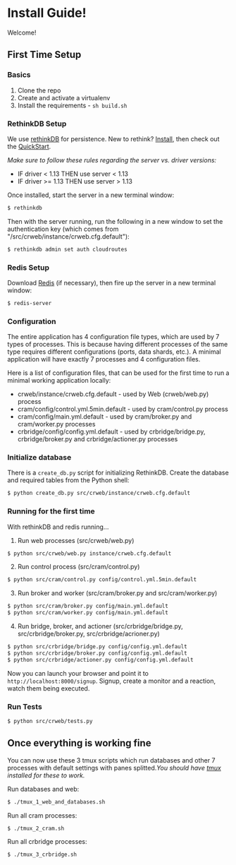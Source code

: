# Install Guide!

Welcome!

## First Time Setup

### Basics

1. Clone the repo
1. Create and activate a virtualenv
1. Install the requirements - `sh build.sh`

### RethinkDB Setup

We use [rethinkDB](http://www.rethinkdb.com/) for persistence. New to rethink? [Install](http://www.rethinkdb.com/docs/install/), then check out the [QuickStart](http://www.rethinkdb.com/docs/quickstart/).

*Make sure to follow these rules regarding the server vs. driver versions:*

- IF driver < 1.13 THEN use server < 1.13
- IF driver >= 1.13 THEN use server > 1.13

Once installed, start the server in a new terminal window:

```sh
$ rethinkdb
```

Then with the server running, run the following in a new window to set the authentication key (which comes from "/src/crweb/instance/crweb.cfg.default"):

```sh
$ rethinkdb admin set auth cloudroutes
```

### Redis Setup

Download [Redis](http://redis.io/download) (if necessary), then fire up the server in a new terminal window:

```sh
$ redis-server
```

### Configuration

The entire application has 4 configuration file types, which are used by 7 types of processes. This is because having different processes of the same type requires different configurations (ports, data shards, etc.). A minimal application will have exactly 7 processes and 4 configuration files.

Here is a list of configuration files, that can be used for the first time to run a minimal working application locally:

 - crweb/instance/crweb.cfg.default - used by Web (crweb/web.py) process
 - cram/config/control.yml.5min.default - used by cram/control.py process
 - cram/config/main.yml.default - used by cram/broker.py and cram/worker.py processes
 - crbridge/config/config.yml.default - used by crbridge/bridge.py, crbridge/broker.py and crbridge/actioner.py processes

### Initialize database

There is a `create_db.py` script for initializing RethinkDB. Create the database and required tables from the Python shell:

```sh
$ python create_db.py src/crweb/instance/crweb.cfg.default
```

### Running for the first time

With rethinkDB and redis running...

1) Run web processes (src/crweb/web.py)

```sh
$ python src/crweb/web.py instance/crweb.cfg.default
```

2) Run control process (src/cram/control.py)

```sh
$ python src/cram/control.py config/control.yml.5min.default
```

3) Run broker and worker (src/cram/broker.py and src/cram/worker.py)

```sh
$ python src/cram/broker.py config/main.yml.default
$ python src/cram/worker.py config/main.yml.default
```

4) Run bridge, broker, and actioner (src/crbridge/bridge.py, src/crbridge/broker.py, src/crbridge/acrioner.py)

```sh
$ python src/crbridge/bridge.py config/config.yml.default
$ python src/crbridge/broker.py config/config.yml.default
$ python src/crbridge/actioner.py config/config.yml.default
```

Now you can launch your browser and point it to `http://localhost:8000/signup`. Signup, create a monitor and a reaction, watch them being executed.

### Run Tests

```sh
$ python src/crweb/tests.py
```

## Once everything is working fine

You can now use these 3 tmux scripts which run databases and other 7 processes with default settings with panes splitted.*You should have [tmux](http://tmux.sourceforge.net) installed for these to work.*

Run databases and web:

```sh
$ ./tmux_1_web_and_databases.sh
```

Run all cram processes:

```sh
$ ./tmux_2_cram.sh
```

Run all crbridge processes:

```sh
$ ./tmux_3_crbridge.sh
```
